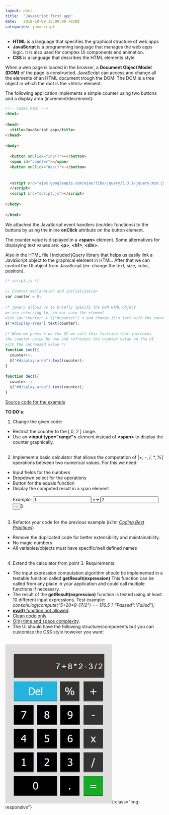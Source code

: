 ```yaml
---
layout: post
title:  "Javascript first app"
date:   2018-10-08 15:00:00 +0300
categories: javascript
---
```


- __HTML__ is a language that specifies the graphical structure of web apps
- __JavaScript__ is a programming language that manages the web apps logic. It is also used for complex UI components and animation.
- __CSS__ is a language that describes the HTML elements style

When a web page is loaded in the browser, a __Document Object Model (DOM)__ of the page is constructed. JavaScript can access and change all the elements of an HTML document trough the DOM. The DOM is a tree object in which the root is the \<html\> element.

The following application implements a simple counter using two buttons and a display area (increment/decrement):

```html
<!-- index.html -->
<html>

<head>
  <title>JavaScript app</title>
</head>

<body>

  <button onClick="inc()">+</button>
  <span id="counter"></span>
  <button onClick="dec()">-</button>


  <script src="ajax.googleapis.com/ajax/libs/jquery/3.3.1/jquery.min.js">
  </script>
  <script src="script.js"></script>

</body>

</html>
```

We attached the JavaScript event handlers (inc/dec functions) to the buttons by using the inline __onClick__ attribute on the button element.

The counter value is displayed in a __\<span\>__ element. Some alternatives for displaying text values are: __\<p\>__, __\<h1\>__, __\<div\>__.

Also in the HTML file I included jQuery library that helps us easily link a JavaScript object to the graphical element in HTML. After that we can control the UI object from JavaScript (ex: change the text, size, color, position).

```javascript
/* script.js */

// Counter declaration and initialization
var counter = 0;

/* jQuery allows us to briefly specify the DOM HTML object
we are referring to, in our case the element
with id="counter" > $("#counter") < and change it's text with the counter value */
$("#display-area").text(counter);

/* When we press + on the UI we call this function that increases
the counter value by one and refreshes the counter value on the UI
with the increased value */
function inc(){
  counter++;
  $("#display-area").text(counter);
}

function dec(){
  counter--;
  $("#display-area").text(counter);
}

```

[Source code for the example](https://github.com/xdanradu/SourceCode/tree/master/js-first-app)

__TO DO's__:
 1. Change the given code:
  - Restrict the counter to the [ 0, 2 ] range.<br>
  - Use an __\<input type="range"\>__ element instead of __\<span\>__ to display the counter graphically.
<br><br>

 2. Implement a basic calculator that allows the computation of [+, -, /, \*, %] operations between two numerical values. For this we need:
  - Input fields for the numbers
  - Dropdown select for the operations
  - Button for the equals function
  - Display the computed result in a span element  
<br>_Example:_ <input value="1"/><select><option>+</option><option>-</option></select><input value="2"><button>=</button>3
<br><br>

3. Refactor your code for the previous example (_Hint: [Coding Best Practices](http://danradu.ro/coding/best/practices/2018/10/09/coding-best-practices-1.html)_)
 - Remove the duplicated code for better extensibility and maintainability.
 - No magic numbers
 - All variables/objects must have specific/well defined names
<br><br>
4. Extend the calculator from point 3. Requirements:
- The input expression computation algorithm should be implemented in a testable function called __getResult(expression)__ This function can be called from any place in your application and could call multiple functions if necessary.
- The result of the __getResult(expression)__ function is tested using at least 10 different input expressions.
Test example: _console.log(compute("5+20*9-17/2") == 176.5 ? "Passed":"Failed");_
- [__eval()__ function not allowed](https://stackoverflow.com/questions/86513/why-is-using-the-javascript-eval-function-a-bad-idea).
- [Clean code only](http://danradu.ro/coding/best/practices/2018/10/09/coding-best-practices-1.html).
- [O(n) time and space complexity](https://www.geeksforgeeks.org/expression-evaluation).
- The UI should have the following structure/components but you can customize the CSS style however you want:

<br>![calc](/images/calc.png){:class="img-responsive"}

